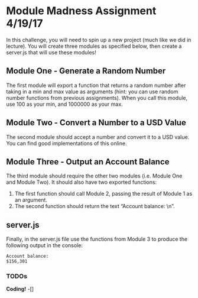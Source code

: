 Module Madness Assignment 4/19/17
=================================

In this challenge, you will need to spin up a new project (much like we did in lecture). You will create three modules as specified below, then create a server.js that will use these modules!

Module One - Generate a Random Number
-------------------------------------
The first module will export a function that returns a random number after taking in a min and max value as arguments (hint: you can use random number functions from previous assignments). When you call this module, use 100 as your min, and 1000000 as your max.

Module Two - Convert a Number to a USD Value
--------------------------------------------
The second module should accept a number and convert it to a USD value. You can find good implementations of this online.

Module Three - Output an Account Balance
----------------------------------------
The third module should require the other two modules (i.e. Module One and Module Two). It should also have two exported functions:

  1. The first function should call Module 2, passing the result of Module 1 as an argument.
  2. The second function should return the text “Account balance: \n”.

server.js
---------
Finally, in the server.js file use the functions from Module 3 to produce the following output in the console:

```
Account balance:
$156,301

```

### TODOs

**Coding!**
-[]
